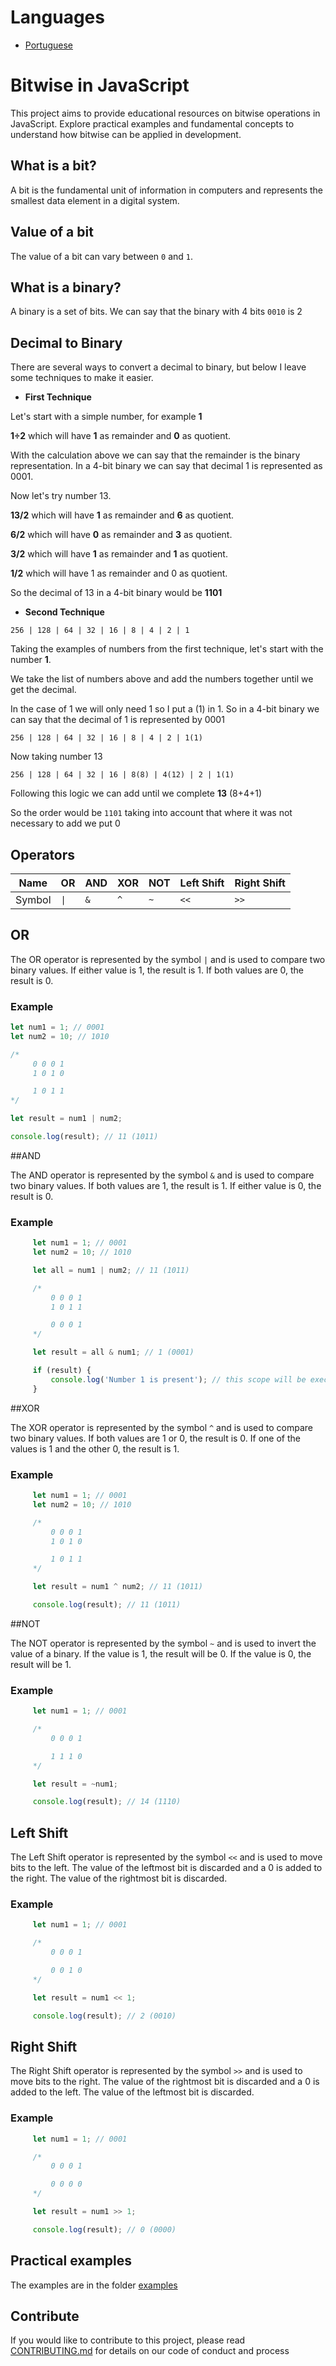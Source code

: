 # Languages

- [Portuguese](./pt/README.md)

# Bitwise in JavaScript

This project aims to provide educational resources on bitwise operations in JavaScript. Explore practical examples and fundamental concepts to understand how bitwise can be applied in development.

## What is a bit?

A bit is the fundamental unit of information in computers and represents the smallest data element in a digital system.

## Value of a bit

The value of a bit can vary between `0` and `1`.

## What is a binary?

A binary is a set of bits. We can say that the binary with 4 bits `0010` is 2

## Decimal to Binary

There are several ways to convert a decimal to binary, but below I leave some techniques to make it easier.

- **First Technique**

Let's start with a simple number, for example **1**

**1÷2** which will have **1** as remainder and **0** as quotient.

With the calculation above we can say that the remainder is the binary representation. In a 4-bit binary we can say that decimal 1 is represented as 0001.

Now let's try number 13.

**13/2** which will have **1** as remainder and **6** as quotient.

**6/2** which will have **0** as remainder and **3** as quotient.

**3/2** which will have **1** as remainder and **1** as quotient.

**1/2** which will have 1 as remainder and 0 as quotient.

So the decimal of 13 in a 4-bit binary would be **1101**

- **Second Technique**

`256 | 128 | 64 | 32 | 16 | 8 | 4 | 2 | 1`

Taking the examples of numbers from the first technique, let's start with the number **1**.

We take the list of numbers above and add the numbers together until we get the decimal.

In the case of 1 we will only need 1 so I put a (1) in 1. So in a 4-bit binary we can say that the decimal of 1 is represented by 0001

`256 | 128 | 64 | 32 | 16 | 8 | 4 | 2 | 1(1)`

Now taking number 13

`256 | 128 | 64 | 32 | 16 | 8(8) | 4(12) | 2 | 1(1)`


Following this logic we can add until we complete **13** (8+4+1)

So the order would be `1101` taking into account that where it was not necessary to add we put 0


## Operators

| Name | OR | AND | XOR | NOT | Left Shift | Right Shift |
| ------ | --------- | --------- | --------- | --------- | --------- | --------- |
| Symbol | `\|` | `&` | `^` | `~` | `<<` | `>>` |

## OR

The OR operator is represented by the symbol `|` and is used to compare two binary values. If either value is 1, the result is 1. If both values are 0, the result is 0.

### Example

```js
let num1 = 1; // 0001
let num2 = 10; // 1010

/*
     0 0 0 1
     1 0 1 0

     1 0 1 1
*/

let result = num1 | num2;

console.log(result); // 11 (1011)
```


##AND

The AND operator is represented by the symbol `&` and is used to compare two binary values. If both values are 1, the result is 1. If either value is 0, the result is 0.

### Example

```js
     let num1 = 1; // 0001
     let num2 = 10; // 1010

     let all = num1 | num2; // 11 (1011)

     /*
         0 0 0 1
         1 0 1 1

         0 0 0 1
     */

     let result = all & num1; // 1 (0001)

     if (result) {
         console.log('Number 1 is present'); // this scope will be executed
     }
```


##XOR

The XOR operator is represented by the symbol `^` and is used to compare two binary values. If both values are 1 or 0, the result is 0. If one of the values is 1 and the other 0, the result is 1.

### Example

```js
     let num1 = 1; // 0001
     let num2 = 10; // 1010

     /*
         0 0 0 1
         1 0 1 0

         1 0 1 1
     */

     let result = num1 ^ num2; // 11 (1011)

     console.log(result); // 11 (1011)
```

##NOT

The NOT operator is represented by the symbol `~` and is used to invert the value of a binary. If the value is 1, the result will be 0. If the value is 0, the result will be 1.

### Example
    
```js
     let num1 = 1; // 0001

     /*
         0 0 0 1

         1 1 1 0
     */

     let result = ~num1;

     console.log(result); // 14 (1110)
```

## Left Shift

The Left Shift operator is represented by the symbol `<<` and is used to move bits to the left. The value of the leftmost bit is discarded and a 0 is added to the right. The value of the rightmost bit is discarded.

### Example
    
```js
     let num1 = 1; // 0001

     /*
         0 0 0 1

         0 0 1 0
     */

     let result = num1 << 1;

     console.log(result); // 2 (0010)
```

## Right Shift

The Right Shift operator is represented by the symbol `>>` and is used to move bits to the right. The value of the rightmost bit is discarded and a 0 is added to the left. The value of the leftmost bit is discarded.

### Example

```js
     let num1 = 1; // 0001

     /*
         0 0 0 1

         0 0 0 0
     */

     let result = num1 >> 1;

     console.log(result); // 0 (0000)
```

## Practical examples

The examples are in the folder [examples](../examples)

## Contribute

If you would like to contribute to this project, please read [CONTRIBUTING.md](CONTRIBUTING.md) for details on our code of conduct and process